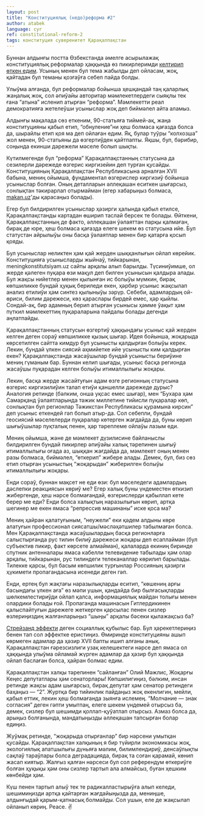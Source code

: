 ```yaml
---
layout: post
title: "Конституциялық (недо)реформа #2"
author: atabek
language: cyr
ref: constitutional-reform-2
tags: конституция суверенитет Қарақалпақстан
---
```


Буннан алдынғы постта Өзбекстанда әмелге асырылажақ конституциялық реформалар ҳаққында өз пикирлеримди [келтирип өткен едим](/cyr/2022/06/07/konstituciyaliq-reforma). Усының менен бул тема жабылды деп ойласам, жоқ, қайтадан бул теманы қозғаўға себеп пайда болды.

Улыўма алғанда, бул реформалар бойынша ҳешқандай таң қаларлық жаңалық жоқ, сол әпиўайы авторитар мәмлекетлердеги сыяқлы тек ғана “атына” исленип атырған “реформа”. Мәмлекетти реал демократияға жетелеўши усыныслар жоқ деп биймәлел айта аламыз.

Алдынғы мақалада сөз еткеним, 90-статьяға тиймей-ақ, жаңа конституцияны қабыл етип, “обнуление”ни ҳеш болмаса қағазда болса да, шырайлы етип қоя ма деп ойлаған едим. Яқ, булар туўры “колхозша” жол менен, 90-статьяны да өзгертиўден қайтпапты. Яқшы, бул, бәрибир, соңында екинши дәрежели мәселе болып шықты.

Күтилмегенде бул “реформа” Қарақалпақстанның статусына да сезилерли дәрежеде өзгерис киргизейин деп турған қусайды. Конституцияның Қарақалпақстан Республикасына арналған XVII бабына, мениң ойымша, фундаментал өзгерислер киргизиў бойынша усыныслар болған. Оның деталларын әллеқашан еситкен шығарсыз, сонлықтан тәкирарлап отырмайман (егер хабарыңыз болмаса, [makan.uz](https://www.makan.uz)'ды қарасаңыз болады).

Егер бул билдирилген усыныслар ҳәзирги ҳалында қабыл етилсе, Қарақалпақстанды картадан өширип таслай берсек те болады. Өйткени, Қарақалпақстанның де факто, әллеқашан ўәлаяттан парқы қалмаған, бирақ де юре, ҳеш болмаса қағазда елеге шекем өз статусына ийе. Бул статустан айрылыўы оны басқа ўәлаятлар менен бир қатарға қосып қояды.

Бул усыныслар неликтен ҳәм қай жерден шыққанлығын ойлап көрейик. Конституцияға усынысларды жыйнаў, тийкарынан, meningkonstitutsiyam.uz сайты арқалы алып барылды. Түсиниўимше, ол жерде қәлеген пуқара өзи мақул деп билген усынысын қалдыра алады. Бул жақсы нийетлер менен қылынған ис болыўы мүмкин, бирақ көпшиликке бундай ҳуқық бериледи екен, ҳәрбир усыныс жақсылап анализ етилиўи ҳәм синтез қылыныўы зәрүр. Себеби, адамлардың ой-өриси, билим дәрежеси, көз қараслары бирдей емес, ҳәр қыйлы. Сондай-ақ, бир адамның берип атырған усынысы ҳәмме ўақыт ҳәм пүткил мәмлекеттиң пуқараларына пайдалы болады дегенди аңлатпайды.

Қарақалпақстанның статусын өзгертиў ҳаққындағы усыныс қай жерден келген деген сораў көпшиликке қызық шығар. Идея бойынша, жоқарыда көрсетилген сайтта кимдур бул усынысты қалдырған болыўы керек. Лекин, бундай үлкен сиясий әҳмийетке ийе усынысты ким қалдырған екен? Қарақалпақстанда жасаўшылар бундай усынысты бериўине мениң гүманым бар. Буннан келип шығады, усыныс басқа регионда жасаўшы пуқарадан келген болыўы итималлылығы жоқары.

Лекин, басқа жерде жасайтуғын адам өзге регионның статусына өзгерис киргизилиўин талап етиўи қаншелли дәрежеде дурыс? Аналогия ретинде (бәлким, онша уқсас емес шығар), мен “Бухара ҳәм Самарқанд ўәлаятларында тәжик миллетине тийисли пуқаралар көп, сонлықтан бул регионлар Тәжикстан Республикасы қурамына кирсин” деп усыныс еткендей гәп болып атыр-да. Сол себепли, бундай геосиясий мәселелерди пуқаралар көтерген жағдайда да, буны көрип шығыўшылар пуқталық пенен, ҳәр тәреплеме ойлаўы лазым еди.

Мениң ойымша, және де мәмлекет дүзилисине байланыслы билдирилген бундай пикирлер әпиўайы халық тәрепинен шығыў итималлылығы оғада аз, шыққан жағдайда да, мәмлекет оның менен разы болмаса, биймәлел, “өткерип” жибере алады. Демек, бул, биз сөз етип отырған усыныстың “жоқарыдан” жиберилген болыўы итималлылығы жоқары.

Енди сораў, буннан мақсет не еди өзи: бул мәселедеги адамлардың дәслепки реакциясын көриў ме? Егер халық буны үндеместен өткизип жибергенде, ҳеш нәрсе болмағандай, өзгерислерди қабыллап кете берер ме еди? Енди болса халықтың наразылығын көрип, артқа шегинер ме екен ямаса “репрессив машинаны” иске қоса ма?

Мениң ҳайран қалатуғыным, “неужели” еки қәдем алдыны көре алатуғын профессионал сиясатшы/мәсләҳәтшилер табылмаған болса. Мен Қарақалпақстанда жасаўшылардың басқа регионларға салыстырғанда рус тилин билиў дәрежеси жоқары деп есаплайман (бул субъектив пикир, факт көрсете алмайман), қалаларда екиниң биринде спутник антенналары ямаса кабелли телевидение табылады ҳәм олар арқалы, тийкарынан, рус тилиндеги телеканаллар көрилип барылады. Тилекке қарсы, бул басым көпшилик турғынлар Россияның ҳәзирги ҳүкимети пропагандасына исенеди деген гәп.

Енди, ертең бул жақтағы наразылықларды еситип, “көшениң арғы басындағы үлкен аға” өз мәпи ушын, қандайда бир былғасықларды шөлкемлестириўди ойлап қалса, информациялық майдан толығы менен олардики болады ғой. Пропаганда машинасын Гитлердикинен қалыспайтуғын дәрежеге жеткерген қарсылас пенен сизлер өзлериңиздиң жалғанларыңыз “шыңы” арқалы бәсеки қылажақсыз ба?

[Стрейзанд эффекти](https://ru.wikipedia.org/wiki/%D0%AD%D1%84%D1%84%D0%B5%D0%BA%D1%82_%D0%A1%D1%82%D1%80%D0%B5%D0%B9%D0%B7%D0%B0%D0%BD%D0%B4) деген социаллық қубылыс бар. Бул ҳәрекетлериңиз бенен тап сол эффектке еристиңиз. Өмиринде конституцияны ашып көрмеген адамлар да ҳәзир XVII бапты ишип алғаны анық. Қарақалпақстан ғәрезсизлиги узақ келешектеги нәрсе деп ямаса ол ҳаққында улыўма ойламай жүрген адамлар да ҳәзир бул ҳаққында ойлап баслаған болса, ҳайран болмас едим.

Қарақалпақстан халқы тәрепинен “сайланған” Олий Мәжлис, Жоқарғы Кеңес депутатлары ҳәм сенаторлары! Көпшилигиңиз, бәлким, инсан ретинде жақсы адам шығарсыз, бирақ депутат ҳәм сенатор ретиндеги баҳаңыз — “2”. Журтқа бир тийинлик пайдаңыз жоқ екенлигин, мейли, қабыл еттик, лекин ҳеш болмағанда зыянға ислемең. “Молчание — знак согласия” деген гәпти умытпаң, елеге шекем үндемей отырсыз ба, демек, сизлер бул шешимди қоллап-қуўатлап отырсыз. Азмаз болса да, арыңыз болғанында, мандатыңызды әллеқашан тапсырған болар едиңиз.

Жуўмақ ретинде, “жоқарыда отырғанлар” бир нәрсени умытқан қусайды. Қарақалпақстан халқының я бир түйирли экономикасы жоқ, экологиялық апатшылығы дүньяға мәлим, билимлендириў, денсаўлықты сақлаў тараўлары болса деградацияда, бирақ та соған қарамай, көнип жасап киятыр. Жалғыз қалған нәрсеси бул сол референдум өткериўге болған ҳуқықы ҳәм оны сизлер тартып ала алмайсыз, буған ҳешким көнбейди ҳәм.

Күш пенен тартып алыў тек те радикалластырыўға алып келеди, шешимиңизди артқа қайтарған жағдайыңызда да, мениңше, алдынғыдай қарым-қатнасық болмайды. Сол ушын, еле де жақсылап ойланып көриң. Peace. ✌️

